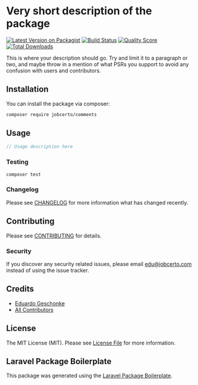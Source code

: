 # Very short description of the package

[![Latest Version on Packagist](https://img.shields.io/packagist/v/jobcerto/comments.svg?style=flat-square)](https://packagist.org/packages/jobcerto/comments)
[![Build Status](https://img.shields.io/travis/jobcerto/comments/master.svg?style=flat-square)](https://travis-ci.org/jobcerto/comments)
[![Quality Score](https://img.shields.io/scrutinizer/g/jobcerto/comments.svg?style=flat-square)](https://scrutinizer-ci.com/g/jobcerto/comments)
[![Total Downloads](https://img.shields.io/packagist/dt/jobcerto/comments.svg?style=flat-square)](https://packagist.org/packages/jobcerto/comments)

This is where your description should go. Try and limit it to a paragraph or two, and maybe throw in a mention of what PSRs you support to avoid any confusion with users and contributors.

## Installation

You can install the package via composer:

```bash
composer require jobcerto/comments
```

## Usage

``` php
// Usage description here
```

### Testing

``` bash
composer test
```

### Changelog

Please see [CHANGELOG](CHANGELOG.md) for more information what has changed recently.

## Contributing

Please see [CONTRIBUTING](CONTRIBUTING.md) for details.

### Security

If you discover any security related issues, please email edu@jobcerto.com instead of using the issue tracker.

## Credits

- [Eduardo Geschonke](https://github.com/jobcerto)
- [All Contributors](../../contributors)

## License

The MIT License (MIT). Please see [License File](LICENSE.md) for more information.

## Laravel Package Boilerplate

This package was generated using the [Laravel Package Boilerplate](https://laravelpackageboilerplate.com).